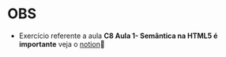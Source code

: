 # OBS
- Exercício referente a aula **C8 Aula 1- Semântica na HTML5 é importante** veja o [notion](https://interesting-repair-ac1.notion.site/C7-Aula-1-Hierarquia-de-T-tulos-6af7afd97a5f47788b1039fde4c92a4b):page_facing_up: